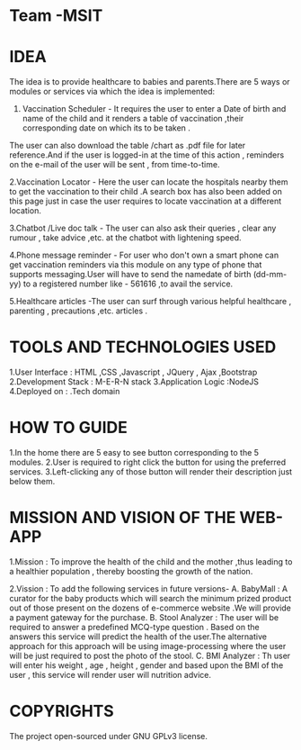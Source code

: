 # Team -MSIT
# IDEA

The idea is to provide healthcare to babies and parents.There are 5 ways or modules or services via which the idea is implemented:
1. Vaccination Scheduler - It requires the user to enter a Date of birth and name of the child and it renders a table of vaccination ,their corresponding date on which its to be taken .

The user can also download the table /chart as .pdf file for later reference.And if the user is logged-in at the time of this action , reminders on the e-mail of the user will be sent , from time-to-time.

2.Vaccination Locator - Here the user can locate the hospitals nearby them to get the vaccination to their child .A search box has also been added on this page just in case the user requires to locate vaccination at a different location.

3.Chatbot /Live doc talk - The user can also ask their queries , clear any rumour , take advice ,etc. at the chatbot with lightening speed.

4.Phone message reminder - For user who don't own a smart phone can get vaccination reminders via this module on any type of phone that supports messaging.User will have to send the name<space>date of birth (dd-mm-yy) to a registered number like - 561616 ,to avail the service.

5.Healthcare articles -The user can surf through various helpful healthcare , parenting , precautions ,etc. articles .

# TOOLS AND TECHNOLOGIES USED

1.User Interface : HTML ,CSS ,Javascript , JQuery , Ajax ,Bootstrap
2.Development Stack : M-E-R-N stack
3.Application Logic :NodeJS
4.Deployed on : .Tech domain

# HOW TO GUIDE

1.In the home there are 5 easy to see button corresponding to the 5 modules.
2.User is required to right click the button for using the preferred services.
3.Left-clicking any of those button will render their description just below them.

# MISSION AND VISION OF THE WEB-APP

1.Mission : To improve the health of the child and the mother ,thus leading to a healthier population , thereby boosting the growth of the nation.

2.Vission : To add the following services in future versions-
    A. BabyMall : A curator for the baby products which will search the minimum prized product out of those present on the dozens        of e-commerce website .We will provide a payment gateway for the purchase.
    B. Stool Analyzer : The user will be required to answer a predefined MCQ-type question . Based on the  answers this service will predict the health of the user.The alternative approach for this approach will be using image-processing where the user will be just required to post the photo of the stool.
    C. BMI Analyzer : Th user will enter his weight , age , height , gender and based upon the BMI of the user , this service will render user will nutrition advice.
# COPYRIGHTS
The project open-sourced under GNU GPLv3 license.

